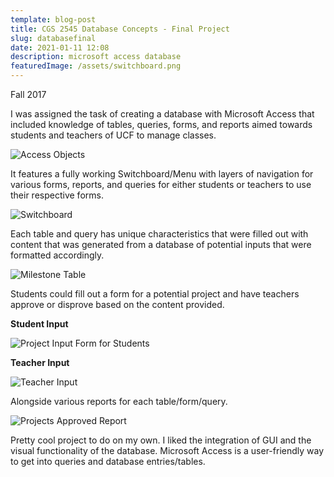 ```yaml
---
template: blog-post
title: CGS 2545 Database Concepts - Final Project
slug: databasefinal
date: 2021-01-11 12:08
description: microsoft access database
featuredImage: /assets/switchboard.png
---
```

Fall 2017

I was assigned the task of creating a database with Microsoft Access that included knowledge of tables, queries, forms, and reports aimed towards students and teachers of UCF to manage classes.

![Access Objects](/assets/cgs-2545-tables.png "All Access Objects")

It features a fully working Switchboard/Menu with layers of navigation for various forms, reports, and queries for either students or teachers to use their respective forms.

![Switchboard](/assets/switchboard.png "Switchboard")

Each table and query has unique characteristics that were filled out with content that was generated from a database of potential inputs that were formatted accordingly.

![Milestone Table](/assets/milestone-table.png "Milestone Table")

Students could fill out a form for a potential project and have teachers approve or disprove based on the content provided.

**Student Input**

![Project Input Form for Students](/assets/student-project-input.png "Project Input Form for Students")

**Teacher Input**

![Teacher Input](/assets/teacher-input.png "Teacher Input")

Alongside various reports for each table/form/query.

![Projects Approved Report](/assets/projects-approved.png "Projects Approved Report")

Pretty cool project to do on my own. I liked the integration of GUI and the visual functionality of the database. Microsoft Access is a user-friendly way to get into queries and database entries/tables.